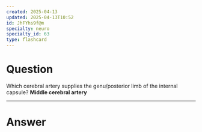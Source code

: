 ```yaml
---
created: 2025-04-13
updated: 2025-04-13T10:52
id: JhFYhs9f@m
specialty: neuro
specialty_id: 63
type: flashcard
---
```


# Question
Which cerebral artery supplies the genu/posterior limb of the internal capsule?   **Middle cerebral artery**

---

# Answer
